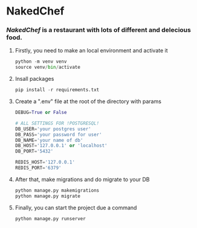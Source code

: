 # NakedChef
### *__NakedChef__* is a restaurant with lots of different and delecious food.
1. Firstly, you need to make an local environment and activate it 
   ```python
   python -m venv venv
   source venv/bin/activate
2. Insall packages
   ```python
   pip install -r requirements.txt
2. Create a ".env" file at the root of the directory with params
   ```python
   DEBUG=True or False
   
   # ALL SETTINGS FOR !POSTGRESQL!
   DB_USER='your postgres user'
   DB_PASS='your password for user'
   DB_NAME='your name of db'
   DB_HOST='127.0.0.1' or 'localhost'
   DB_PORT='5432'

   REDIS_HOST='127.0.0.1'
   REDIS_PORT='6379'
4. After that, make migrations and do migrate to your DB
   ```python
   python manage.py makemigrations
   python manage.py migrate
3. Finally, you can start the project due a command 
    ```
    python manage.py runserver

